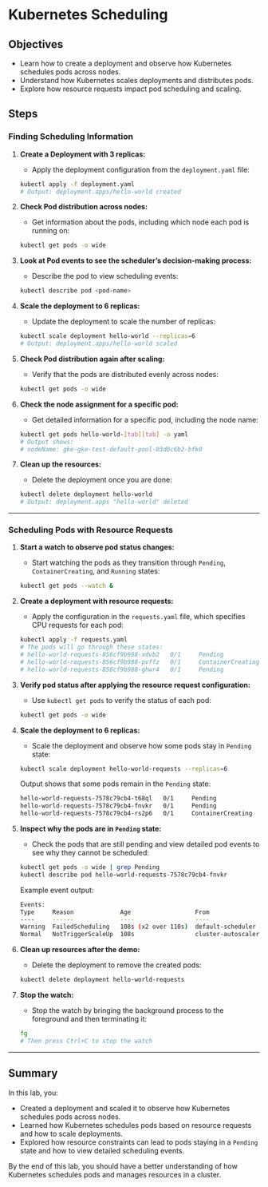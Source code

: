 # Kubernetes Scheduling

## Objectives
- Learn how to create a deployment and observe how Kubernetes schedules pods across nodes.
- Understand how Kubernetes scales deployments and distributes pods.
- Explore how resource requests impact pod scheduling and scaling.

## Steps

### Finding Scheduling Information

1. **Create a Deployment with 3 replicas:**
    - Apply the deployment configuration from the `deployment.yaml` file:
    ```bash
    kubectl apply -f deployment.yaml
    # Output: deployment.apps/hello-world created
    ```

2. **Check Pod distribution across nodes:**
    - Get information about the pods, including which node each pod is running on:
    ```bash
    kubectl get pods -o wide
    ```

3. **Look at Pod events to see the scheduler’s decision-making process:**
    - Describe the pod to view scheduling events:
    ```bash
    kubectl describe pod <pod-name>
    ```

4. **Scale the deployment to 6 replicas:**
    - Update the deployment to scale the number of replicas:
    ```bash
    kubectl scale deployment hello-world --replicas=6
    # Output: deployment.apps/hello-world scaled
    ```

5. **Check Pod distribution again after scaling:**
    - Verify that the pods are distributed evenly across nodes:
    ```bash
    kubectl get pods -o wide
    ```

6. **Check the node assignment for a specific pod:**
    - Get detailed information for a specific pod, including the node name:
    ```bash
    kubectl get pods hello-world-[tab][tab] -o yaml
    # Output shows:
    # nodeName: gke-gke-test-default-pool-03d0c6b2-bfk0
    ```

7. **Clean up the resources:**
    - Delete the deployment once you are done:
    ```bash
    kubectl delete deployment hello-world
    # Output: deployment.apps "hello-world" deleted
    ```

---

### Scheduling Pods with Resource Requests

1. **Start a watch to observe pod status changes:**
    - Start watching the pods as they transition through `Pending`, `ContainerCreating`, and `Running` states:
    ```bash
    kubectl get pods --watch &
    ```

2. **Create a deployment with resource requests:**
    - Apply the configuration in the `requests.yaml` file, which specifies CPU requests for each pod:
    ```bash
    kubectl apply -f requests.yaml
    # The pods will go through these states:
    # hello-world-requests-856cf9b988-xdvb2   0/1     Pending             0          0s
    # hello-world-requests-856cf9b988-pvffz   0/1     ContainerCreating   0          0s
    # hello-world-requests-856cf9b988-ghwr4   0/1     Pending             0          0s
    ```

3. **Verify pod status after applying the resource request configuration:**
    - Use `kubectl get pods` to verify the status of each pod:
    ```bash
    kubectl get pods -o wide
    ```

4. **Scale the deployment to 6 replicas:**
    - Scale the deployment and observe how some pods stay in `Pending` state:
    ```bash
    kubectl scale deployment hello-world-requests --replicas=6
    ```

    Output shows that some pods remain in the `Pending` state:
    ```bash
    hello-world-requests-7578c79cb4-t68ql   0/1     Pending             0          0s
    hello-world-requests-7578c79cb4-fnvkr   0/1     Pending             0          0s
    hello-world-requests-7578c79cb4-rs2p6   0/1     ContainerCreating   0          0s
    ```

5. **Inspect why the pods are in `Pending` state:**
    - Check the pods that are still pending and view detailed pod events to see why they cannot be scheduled:
    ```bash
    kubectl get pods -o wide | grep Pending
    kubectl describe pod hello-world-requests-7578c79cb4-fnvkr
    ```

    Example event output:
    ```bash
    Events:
    Type     Reason             Age                  From                Message
    ----     ------             ----                 ----                -------
    Warning  FailedScheduling   108s (x2 over 110s)  default-scheduler   0/3 nodes are available: 3 Insufficient cpu. preemption: 0/3 nodes are available: 3 No preemption victims found for incoming pod..
    Normal   NotTriggerScaleUp  108s                 cluster-autoscaler  pod didn't trigger scale-up:
    ```

6. **Clean up resources after the demo:**
    - Delete the deployment to remove the created pods:
    ```bash
    kubectl delete deployment hello-world-requests
    ```

7. **Stop the watch:**
    - Stop the watch by bringing the background process to the foreground and then terminating it:
    ```bash
    fg
    # Then press Ctrl+C to stop the watch
    ```

---

## Summary

In this lab, you:
- Created a deployment and scaled it to observe how Kubernetes schedules pods across nodes.
- Learned how Kubernetes schedules pods based on resource requests and how to scale deployments.
- Explored how resource constraints can lead to pods staying in a `Pending` state and how to view detailed scheduling events.

By the end of this lab, you should have a better understanding of how Kubernetes schedules pods and manages resources in a cluster.

